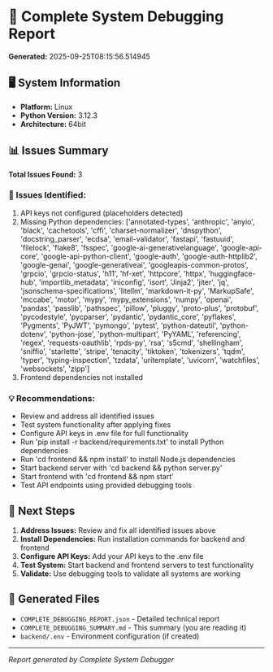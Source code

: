 # 🔧 Complete System Debugging Report

**Generated:** 2025-09-25T08:15:56.514945

## 🖥️ System Information
- **Platform:** Linux
- **Python Version:** 3.12.3
- **Architecture:** 64bit

## 📊 Issues Summary
**Total Issues Found:** 3

### 🚨 Issues Identified:
1. API keys not configured (placeholders detected)
2. Missing Python dependencies: ['annotated-types', 'anthropic', 'anyio', 'black', 'cachetools', 'cffi', 'charset-normalizer', 'dnspython', 'docstring_parser', 'ecdsa', 'email-validator', 'fastapi', 'fastuuid', 'filelock', 'flake8', 'fsspec', 'google-ai-generativelanguage', 'google-api-core', 'google-api-python-client', 'google-auth', 'google-auth-httplib2', 'google-genai', 'google-generativeai', 'googleapis-common-protos', 'grpcio', 'grpcio-status', 'h11', 'hf-xet', 'httpcore', 'httpx', 'huggingface-hub', 'importlib_metadata', 'iniconfig', 'isort', 'Jinja2', 'jiter', 'jq', 'jsonschema-specifications', 'litellm', 'markdown-it-py', 'MarkupSafe', 'mccabe', 'motor', 'mypy', 'mypy_extensions', 'numpy', 'openai', 'pandas', 'passlib', 'pathspec', 'pillow', 'pluggy', 'proto-plus', 'protobuf', 'pycodestyle', 'pycparser', 'pydantic', 'pydantic_core', 'pyflakes', 'Pygments', 'PyJWT', 'pymongo', 'pytest', 'python-dateutil', 'python-dotenv', 'python-jose', 'python-multipart', 'PyYAML', 'referencing', 'regex', 'requests-oauthlib', 'rpds-py', 'rsa', 's5cmd', 'shellingham', 'sniffio', 'starlette', 'stripe', 'tenacity', 'tiktoken', 'tokenizers', 'tqdm', 'typer', 'typing-inspection', 'tzdata', 'uritemplate', 'uvicorn', 'watchfiles', 'websockets', 'zipp']
3. Frontend dependencies not installed

### 💡 Recommendations:
- Review and address all identified issues
- Test system functionality after applying fixes
- Configure API keys in .env file for full functionality
- Run 'pip install -r backend/requirements.txt' to install Python dependencies
- Run 'cd frontend && npm install' to install Node.js dependencies
- Start backend server with 'cd backend && python server.py'
- Start frontend with 'cd frontend && npm start'
- Test API endpoints using provided debugging tools

## 🚀 Next Steps

1. **Address Issues:** Review and fix all identified issues above
2. **Install Dependencies:** Run installation commands for backend and frontend
3. **Configure API Keys:** Add your API keys to the .env file
4. **Test System:** Start backend and frontend servers to test functionality
5. **Validate:** Use debugging tools to validate all systems are working

## 📁 Generated Files

- `COMPLETE_DEBUGGING_REPORT.json` - Detailed technical report
- `COMPLETE_DEBUGGING_SUMMARY.md` - This summary (you are reading it)
- `backend/.env` - Environment configuration (if created)

---
*Report generated by Complete System Debugger*
